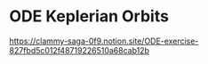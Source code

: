 # ODE Keplerian Orbits

https://clammy-saga-0f9.notion.site/ODE-exercise-827fbd5c012f48719226510a68cab12b
